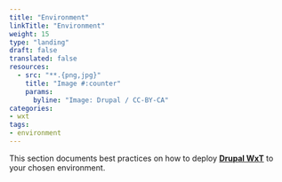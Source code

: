 ```yaml
---
title: "Environment"
linkTitle: "Environment"
weight: 15
type: "landing"
draft: false
translated: false
resources:
  - src: "**.{png,jpg}"
    title: "Image #:counter"
    params:
      byline: "Image: Drupal / CC-BY-CA"
categories:
- wxt
tags:
- environment
---
```


This section documents best practices on how to deploy **[Drupal WxT][wxt]** to your chosen environment.

<!-- Links Referenced -->

[wxt]: https://github.com/drupalwxt/wxt

